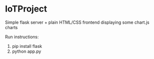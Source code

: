 # IoTProject

Simple flask server + plain HTML/CSS frontend displaying some chart.js charts

Run instructions:
1. pip install flask
2. python app.py